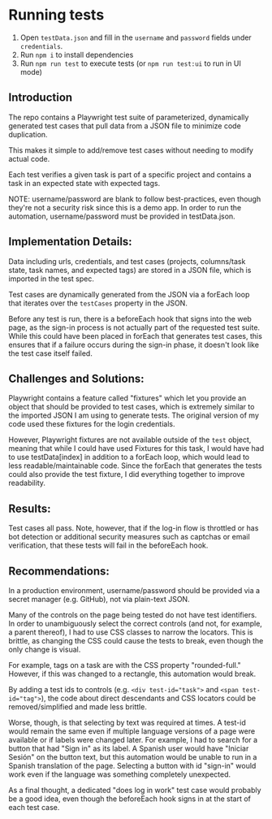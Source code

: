 # Running tests
1. Open `testData.json` and fill in the `username` and `password` fields under `credentials`.
2. Run `npm i` to install dependencies
3. Run `npm run test` to execute tests (or `npm run test:ui` to run in UI mode)

## Introduction
The repo contains a Playwright test suite of parameterized, dynamically generated test cases that pull data from a JSON file to minimize code duplication.

This makes it simple to add/remove test cases without needing to modify actual code.

Each test verifies a given task is part of a specific project and contains a task in an expected state with expected tags.

NOTE: username/password are blank to follow best-practices, even though they're not a security risk since this is a demo app. In order to run the automation, username/password must be provided in testData.json.

## Implementation Details:
Data including urls, credentials, and test cases (projects, columns/task state, task names, and expected tags) are stored in a JSON file, which is imported in the test spec.

Test cases are dynamically generated from the JSON via a forEach loop that iterates over the `testCases` property in the JSON.

Before any test is run, there is a beforeEach hook that signs into the web page, as the sign-in process is not actually part of the requested test suite. While this could have been placed in forEach that generates test cases, this ensures that if a failure occurs during the sign-in phase, it doesn't look like the test case itself failed.

## Challenges and Solutions:
Playwright contains a feature called "fixtures" which let you provide an object that should be provided to test cases, which is extremely similar to the imported JSON I am using to generate tests. The original version of my code used these fixtures for the login credentials.

However, Playwright fixtures are not available outside of the `test` object, meaning that while I could have used Fixtures for this task, I would have had to use testData[index] in addition to a forEach loop, which would lead to less readable/maintainable code. Since the forEach that generates the tests could also provide the test fixture, I did everything together to improve readability.

## Results:
Test cases all pass. Note, however, that if the log-in flow is throttled or has bot detection or additional security measures such as captchas or email verification, that these tests will fail in the beforeEach hook.

## Recommendations:
In a production environment, username/password should be provided via a secret manager (e.g. GitHub), not via plain-text JSON.

Many of the controls on the page being tested do not have test identifiers. In order to unambiguously select the correct controls (and not, for example, a parent thereof), I had to use CSS classes to narrow the locators. This is brittle, as changing the CSS could cause the tests to break, even though the only change is visual.

For example, tags on a task are <span> with the CSS property "rounded-full." However, if this was changed to a rectangle, this automation would break.

By adding a test ids to controls (e.g. `<div test-id="task">` and `<span test-id="tag">`), the code about direct descendants and CSS locators could be removed/simplified and made less brittle.

Worse, though, is that selecting by text was required at times. A test-id would remain the same even if multiple language versions of a page were available or if labels were changed later. For example, I had to search for a button that had "Sign in" as its label. A Spanish user would have "Iniciar Sesión" on the button text, but this automation would be unable to run in a Spanish translation of the page. Selecting a button with id "sign-in" would work even if the language was something completely unexpected.

As a final thought, a dedicated "does log in work" test case would probably be a good idea, even though the beforeEach hook signs in at the start of each test case.
